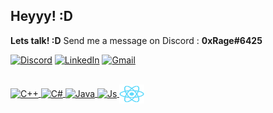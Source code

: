 ## Heyyy! :D

<b>Lets talk! :D</b> Send me a message on Discord : <b>0xRage#6425</b>

[![Discord](https://img.shields.io/badge/Discord-6A5ACD?style=for-the-badge&logo=discord&logoColor=white)](https://www.discordapp.com/users/0xRage#6425)
[![LinkedIn](https://img.shields.io/badge/LinkedIn-0077B5?style=for-the-badge&logo=linkedin&logoColor=white)](https://www.linkedin.com/in/afonso-batista-6868a6203/)
[![Gmail](https://img.shields.io/badge/Gmail-D14836?style=for-the-badge&logo=gmail&logoColor=white)](mailto:afonsobatista13@gmail.com)
  
<div style="display: inline-block" target="_blank"><br>
  <a href="https://learn.microsoft.com/en-us/cpp/cpp/?view=msvc-170">
    <img align="center" alt="C++" height="30" width="40" src="https://cdn.jsdelivr.net/gh/devicons/devicon/icons/cplusplus/cplusplus-original.svg">
  </a><a href="https://learn.microsoft.com/en-us/dotnet/csharp/" target="_blank">
    <img align="center" alt="C#" height="30" width="40" src="https://cdn.jsdelivr.net/gh/devicons/devicon/icons/csharp/csharp-original.svg">
  </a><a href="https://docs.oracle.com/en/java/javase/19/docs/api/index.html" target="_blank">
    <img align="center" alt="Java" height="30" width="40" src="https://cdn.jsdelivr.net/gh/devicons/devicon/icons/java/java-original.svg">
  </a><a href="https://devdocs.io/javascript/" target="_blank">
    <img align="center" alt="Js" height="30" width="40" src="https://cdn.jsdelivr.net/gh/devicons/devicon/icons/javascript/javascript-original.svg">
  </a><a href="https://beta.reactjs.org/apis/react" target="_blank">
    <img align="center" alt="React" height="30" width="40" src="https://github.com/devicons/devicon/blob/v2.15.1/icons/react/react-original.svg">
  </a>
</div>

